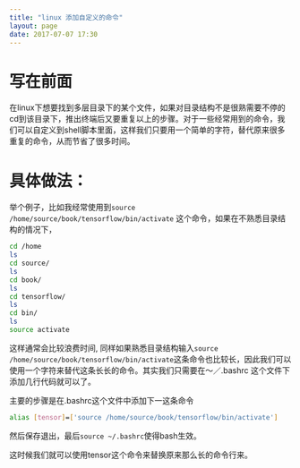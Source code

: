 ```yaml
---
title: "linux 添加自定义的命令"
layout: page
date: 2017-07-07 17:30
---
```


# 写在前面
在linux下想要找到多层目录下的某个文件，如果对目录结构不是很熟需要不停的cd到该目录下，推出终端后又要重复以上的步骤。对于一些经常用到的命令，我们可以自定义到shell脚本里面，这样我们只要用一个简单的字符，替代原来很多重复的命令，从而节省了很多时间。

# 具体做法：

举个例子，比如我经常使用到```source /home/source/book/tensorflow/bin/activate``` 这个命令，如果在不熟悉目录结构的情况下，

```bash
cd /home
ls
cd source/
ls
cd book/
ls
cd tensorflow/
ls
cd bin/
ls
source activate
```

这样通常会比较浪费时间, 同样如果熟悉目录结构输入```source /home/source/book/tensorflow/bin/activate```这条命令也比较长，因此我们可以使用一个字符来替代这条长长的命令。其实我们只需要在～／.bashrc 这个文件下添加几行代码就可以了。

主要的步骤是在.bashrc这个文件中添加下一这条命令

```bash
alias [tensor]=['source /home/source/book/tensorflow/bin/activate']
```
然后保存退出，最后```source ~/.bashrc```使得bash生效。

这时候我们就可以使用tensor这个命令来替换原来那么长的命令行来。